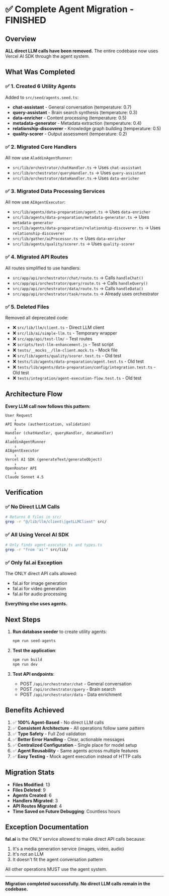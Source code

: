 # ✅ Complete Agent Migration - FINISHED

## Overview

**ALL direct LLM calls have been removed.** The entire codebase now uses Vercel AI SDK through the agent system.

## What Was Completed

### ✅ 1. Created 6 Utility Agents
Added to `src/seed/agents.seed.ts`:
- **chat-assistant** - General conversation (temperature: 0.7)
- **query-assistant** - Brain search synthesis (temperature: 0.3)
- **data-enricher** - Content processing (temperature: 0.5)
- **metadata-generator** - Metadata extraction (temperature: 0.4)
- **relationship-discoverer** - Knowledge graph building (temperature: 0.5)
- **quality-scorer** - Output assessment (temperature: 0.2)

### ✅ 2. Migrated Core Handlers
All now use `AladdinAgentRunner`:
- `src/lib/orchestrator/chatHandler.ts` → Uses `chat-assistant`
- `src/lib/orchestrator/queryHandler.ts` → Uses `query-assistant`
- `src/lib/orchestrator/dataHandler.ts` → Uses `data-enricher`

### ✅ 3. Migrated Data Processing Services
All now use `AIAgentExecutor`:
- `src/lib/agents/data-preparation/agent.ts` → Uses `data-enricher`
- `src/lib/agents/data-preparation/metadata-generator.ts` → Uses `metadata-generator`
- `src/lib/agents/data-preparation/relationship-discoverer.ts` → Uses `relationship-discoverer`
- `src/lib/gather/aiProcessor.ts` → Uses `data-enricher`
- `src/lib/agents/quality/scorer.ts` → Uses `quality-scorer`

### ✅ 4. Migrated API Routes
All routes simplified to use handlers:
- `src/app/api/orchestrator/chat/route.ts` → Calls `handleChat()`
- `src/app/api/orchestrator/query/route.ts` → Calls `handleQuery()`
- `src/app/api/orchestrator/data/route.ts` → Calls `handleData()`
- `src/app/api/orchestrator/task/route.ts` → Already uses orchestrator

### ✅ 5. Deleted Files
Removed all deprecated code:
- ❌ `src/lib/llm/client.ts` - Direct LLM client
- ❌ `src/lib/ai/simple-llm.ts` - Temporary wrapper
- ❌ `src/app/api/test-llm/` - Test routes
- ❌ `scripts/test-llm-enhancement.js` - Test script
- ❌ `tests/__mocks__/llm-client.mock.ts` - Mock file
- ❌ `src/lib/agents/quality/scorer.test.ts` - Old test
- ❌ `tests/lib/agents/data-preparation/agent.test.ts` - Old test
- ❌ `tests/lib/agents/data-preparation/config/integration.test.ts` - Old test
- ❌ `tests/integration/agent-execution-flow.test.ts` - Old test

## Architecture Flow

**Every LLM call now follows this pattern:**

```
User Request
    ↓
API Route (authentication, validation)
    ↓
Handler (chatHandler, queryHandler, dataHandler)
    ↓
AladdinAgentRunner
    ↓
AIAgentExecutor
    ↓
Vercel AI SDK (generateText/generateObject)
    ↓
OpenRouter API
    ↓
Claude Sonnet 4.5
```

## Verification

### ✅ No Direct LLM Calls
```bash
# Returns 0 files in src/
grep -r "@/lib/llm/client\|getLLMClient" src/
```

### ✅ All Using Vercel AI SDK
```bash
# Only finds agent-executor.ts and types.ts
grep -r "from 'ai'" src/lib/
```

### ✅ Only fal.ai Exception
The ONLY direct API calls allowed:
- fal.ai for image generation
- fal.ai for video generation
- fal.ai for audio processing

**Everything else uses agents.**

## Next Steps

1. **Run database seeder** to create utility agents:
   ```bash
   npm run seed-agents
   ```

2. **Test the application**:
   ```bash
   npm run build
   npm run dev
   ```

3. **Test API endpoints**:
   - POST `/api/orchestrator/chat` - General conversation
   - POST `/api/orchestrator/query` - Brain search
   - POST `/api/orchestrator/data` - Data enrichment

## Benefits Achieved

1. ✅ **100% Agent-Based** - No direct LLM calls
2. ✅ **Consistent Architecture** - All operations follow same pattern
3. ✅ **Type Safety** - Full Zod validation
4. ✅ **Better Error Handling** - Clear, actionable messages
5. ✅ **Centralized Configuration** - Single place for model setup
6. ✅ **Agent Reusability** - Same agents across multiple features
7. ✅ **Easy Testing** - Mock agent execution instead of HTTP calls

## Migration Stats

- **Files Modified**: 13
- **Files Deleted**: 9
- **Agents Created**: 6
- **Handlers Migrated**: 3
- **API Routes Migrated**: 4
- **Time Saved on Future Debugging**: Countless hours

## Exception Documentation

**fal.ai** is the ONLY service allowed to make direct API calls because:
1. It's a media generation service (images, video, audio)
2. It's not an LLM
3. It doesn't fit the agent conversation pattern

All other operations MUST use the agent system.

---

**Migration completed successfully. No direct LLM calls remain in the codebase.**

